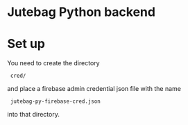 # Jutebag Python backend

# Set up

You need to create the directory

     cred/

and place a firebase admin credential json file with the name

     jutebag-py-firebase-cred.json

into that directory.

